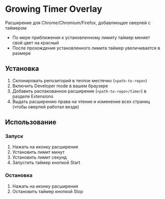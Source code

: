 # Growing Timer Overlay

Расширение для Chrome/Chromium/Firefox, добавляющее оверлей с таймером

* По мере приближения к установленному лимиту таймер меняет свой цвет на красный
* После прохождения установленного лимита таймер увеличивается в размере

## Установка

1. Склонировать репозиторий в теплое местечко (`<path-to-repo>`)
2. Включить Developer mode в вашем браузере
3. Добавить распакованное расширение (`<path-to-repo>/timer`) в разделе Extensions
4. Выдать расширению права на чтение и изменение всех страниц (чтобы оверлей работал везде)

## Использование
### Запуск
1. Нажать на иконку расширения
2. Установить лимит минут
3. Установить лимит секунд
4. Запустить таймер кнопкой Start

### Остановка
1. Нажать на иконку расширения
2. Остановить таймер кнопкой Stop
